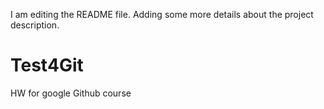 I am editing the README file. Adding some more details about the project description.
# Test4Git
HW for google Github course 

